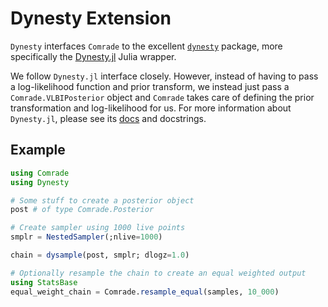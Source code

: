 # Dynesty Extension

`Dynesty` interfaces `Comrade` to the excellent [`dynesty`](https://github.com/joshspeagle/dynesty) package, more specifically
the [Dynesty.jl](https://github.com/ptiede/Dynesty.jl) Julia wrapper.

We follow `Dynesty.jl` interface closely. However, 
instead of having to pass a log-likelihood function and prior transform, we instead just pass a `Comrade.VLBIPosterior` object
and `Comrade` takes care of defining the prior transformation and 
log-likelihood for us.
For more information about `Dynesty.jl`, please see its [docs](https://github.com/ptiede/Dynesty.jl) and docstrings.

## Example

```julia
using Comrade
using Dynesty

# Some stuff to create a posterior object
post # of type Comrade.Posterior

# Create sampler using 1000 live points
smplr = NestedSampler(;nlive=1000)

chain = dysample(post, smplr; dlogz=1.0)

# Optionally resample the chain to create an equal weighted output
using StatsBase
equal_weight_chain = Comrade.resample_equal(samples, 10_000)
```
